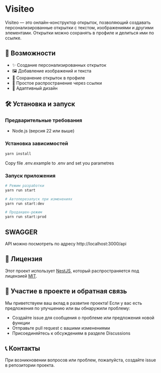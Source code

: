 # Visiteo

Visiteo — это онлайн-конструктор открыток, позволяющий создавать персонализированные открытки с текстом, изображениями и другими элементами. Открытки можно сохранять в профиле и делиться ими по ссылке.

## 🚀 Возможности

- ✨ Создание персонализированных открыток
- 🖼️ Добавление изображений и текста
- 💾 Сохранение открыток в профиле
- 🔗 Простое распространение через ссылки
- 📱 Адаптивный дизайн

## 🛠️ Установка и запуск

### Предварительные требования

- Node.js (версия 22 или выше)

### Установка зависимостей

```bash
yarn install
```

Copy file .env.example to .env and set you parametres

### Запуск приложения

```bash
# Режим разработки
yarn run start

# Автоперезапуск при изменениях
yarn run start:dev

# Продакшен-режим
yarn run start:prod
```
## SWAGGER
API можно посмотреть по адресу http://localhost:3000/api

## 📝 Лицензия

Этот проект использует [NestJS](https://nestjs.com/), который распространяется под лицензией [MIT](https://github.com/nestjs/nest/blob/master/LICENSE).

## 🤝 Участие в проекте и обратная связь

Мы приветствуем ваш вклад в развитие проекта! Если у вас есть предложения по улучшению или вы обнаружили проблему:

- Создайте issue для сообщения о проблеме или предложения новой функции
- Отправьте pull request с вашими изменениями
- Присоединяйтесь к обсуждениям в разделе Discussions

## 📞 Контакты

При возникновении вопросов или проблем, пожалуйста, создайте issue в репозитории проекта.
